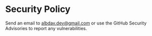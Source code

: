 # Security Policy

Send an email to albdav.dev@gmail.com or use the GitHub Security Advisories to report any vulnerabilities.
